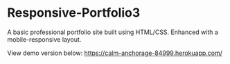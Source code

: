 # Responsive-Portfolio3

A basic professional portfolio site built using HTML/CSS.  Enhanced with a mobile-responsive layout.

View demo version below:
https://calm-anchorage-84999.herokuapp.com/